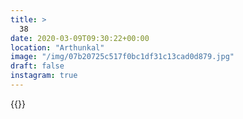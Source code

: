```yaml
---
title: >
  38
date: 2020-03-09T09:30:22+00:00
location: "Arthunkal"
image: "/img/07b20725c517f0bc1df31c13cad0d879.jpg"
draft: false
instagram: true
---
```


{{<photo src="/img/07b20725c517f0bc1df31c13cad0d879.jpg">}}
